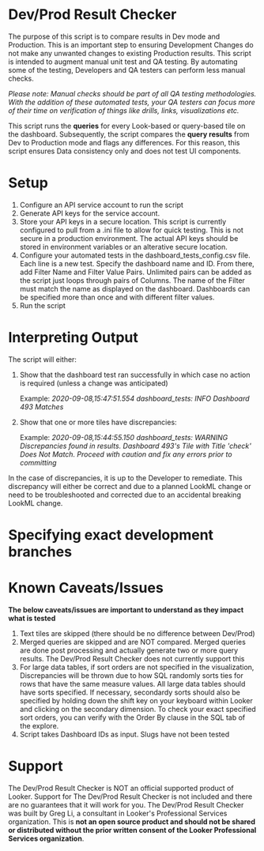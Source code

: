 # Dev/Prod Result Checker

The purpose of this script is to compare results in Dev mode and Production. This is an important step to ensuring Development Changes do not make any unwanted changes to existing Production results. 
This script is intended to augment manual unit test and QA testing. By automating some of the testing, Developers and QA testers can perform less manual checks. 

*Please note: Manual checks should be part of all QA testing methodologies. With the addition of these automated tests, your QA testers can focus more of their time on verification of things like drills, links, visualizations etc.* 

This script runs the **queries** for every Look-based or query-based tile on the dashboard. Subsequently, the script compares the **query results** from Dev to Production mode and flags any differences. For this reason, this script ensures Data consistency only and does not test UI components. 


# Setup

1. Configure an API service account to run the script
2. Generate API keys for the service account. 
3. Store your API keys in a secure location. This script is currently configured to pull from a .ini file to allow for quick testing. This is not secure in a production environment. The actual API keys should be stored in environment variables or an alterative secure location. 
4. Configure your automated tests in the dashboard_tests_config.csv file. Each line is a new test. Specify the dashboard name and ID. From there, add Filter Name and Filter Value Pairs. Unlimited pairs can be added as the script just loops through pairs of Columns. The name of the Filter must match the name as displayed on the dashboard. Dashboards can be specified more than once and with different filter values. 
5. Run the script 

# Interpreting Output
The script will either:

1. Show that the dashboard test ran successfully in which case no action is required (unless a change was anticipated) 

   Example: 
    *2020-09-08,15:47:51.554 dashboard_tests: INFO     Dashboard 493 Matches*

2. Show that one or more tiles have discrepancies:

   Example: 
    *2020-09-08,15:44:55.150 dashboard_tests: WARNING  Discrepancies found in results. Dashboard 493's Tile with Title 'check' Does Not Match. Proceed with           caution and fix any errors prior to committing*

In the case of discrepancies, it is up to the Developer to remediate. This discrepancy will either be correct and due to a planned LookML change or need to be troubleshooted and corrected due to an accidental breaking LookML change. 

# Specifying exact development branches


# Known Caveats/Issues

**The below caveats/issues are important to understand as they impact what is tested**
1. Text tiles are skipped (there should be no difference between Dev/Prod) 
2. Merged queries are skipped and are NOT compared. Merged queries are done post processing and actually generate two or more query results. The Dev/Prod Result Checker does not currently support this 
3. For large data tables, if sort orders are not specified in the visualization, Discrepancies will be thrown due to how SQL randomly sorts ties for rows that have the same measure values. All large data tables should have sorts specified. If necessary, secondardy sorts should also be specified by holding down the shift key on your keyboard within Looker and clicking on the secondary dimension. To check your exact specified sort orders, you can verify with the Order By clause in the SQL tab of the explore. 
4. Script takes Dashboard IDs as input. Slugs have not been tested

# Support 
The Dev/Prod Result Checker is NOT an official supported product of Looker. Support for The Dev/Prod Result Checker is not included and there are no guarantees that it will work for you. The Dev/Prod Result Checker was built by Greg Li, a consultant in Looker's Professional Services organization. This is **not an open source product and should not be shared or distributed without the prior written consent of the Looker Professional Services organization**. 

